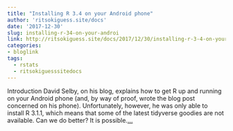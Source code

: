```yaml
---
title: "Installing R 3.4 on your Android phone"
author: 'ritsokiguess.site/docs'
date: '2017-12-30'
slug: installing-r-34-on-your-androi
link: http://ritsokiguess.site/docs/2017/12/30/installing-r-3-4-on-your-android-phone/
categories:
- bloglink
tags:
  - rstats
  - ritsokiguesssitedocs
---
```


Introduction David Selby, on his blog, explains how to get R up and running on your Android phone (and, by way of proof, wrote the blog post concerned on his phone). Unfortunately, however, he was only able to install R 3.1.1, which means that some of the latest tidyverse goodies are not available. Can we do better? It is possible.[... <i class="fas fa-external-link-alt"></i>](http://ritsokiguess.site/docs/2017/12/30/installing-r-3-4-on-your-android-phone/)

